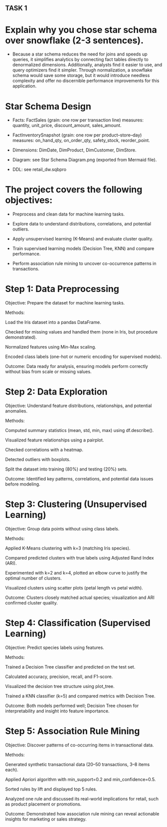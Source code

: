## TASK 1
# Explain why you chose star schema over snowflake (2-3 sentences). 
- Because a star schema reduces the need for joins and speeds up queries, it simplifies analytics by connecting fact tables directly to denormalized dimensions.  Additionally, analysts find it easier to use, and query optimizers find it simpler.  Through normalization, a snowflake schema would save some storage, but it would introduce needless complexity and offer no discernible performance improvements for this application.

# Star Schema Design 

- Facts: FactSales (grain: one row per transaction line) measures: quantity, unit_price, discount_amount, sales_amount.

- FactInventorySnapshot (grain: one row per product–store–day) measures: on_hand_qty, on_order_qty, safety_stock, reorder_point.

- Dimensions: DimDate, DimProduct, DimCustomer, DimStore.

- Diagram: see Star Schema Diagram.png (exported from Mermaid file).

- DDL: see retail_dw.sqbpro 

# The project covers the following objectives:

- Preprocess and clean data for machine learning tasks.

- Explore data to understand distributions, correlations, and potential outliers.

- Apply unsupervised learning (K-Means) and evaluate cluster quality.

- Train supervised learning models (Decision Tree, KNN) and compare performance.

- Perform association rule mining to uncover co-occurrence patterns in transactions.



# Step 1: Data Preprocessing
Objective: Prepare the dataset for machine learning tasks.

Methods:

Load the Iris dataset into a pandas DataFrame.

Checked for missing values and handled them (none in Iris, but procedure demonstrated).

Normalized features using Min-Max scaling.

Encoded class labels (one-hot or numeric encoding for supervised models).

Outcome: Data ready for analysis, ensuring models perform correctly without bias from scale or missing values.

# Step 2: Data Exploration
Objective: Understand feature distributions, relationships, and potential anomalies.

Methods:

Computed summary statistics (mean, std, min, max) using df.describe().

Visualized feature relationships using a pairplot.

Checked correlations with a heatmap.

Detected outliers with boxplots.

Split the dataset into training (80%) and testing (20%) sets.

Outcome: Identified key patterns, correlations, and potential data issues before modeling.

# Step 3: Clustering (Unsupervised Learning)
Objective: Group data points without using class labels.

Methods:

Applied K-Means clustering with k=3 (matching Iris species).

Compared predicted clusters with true labels using Adjusted Rand Index (ARI).

Experimented with k=2 and k=4, plotted an elbow curve to justify the optimal number of clusters.

Visualized clusters using scatter plots (petal length vs petal width).

Outcome: Clusters closely matched actual species; visualization and ARI confirmed cluster quality.

# Step 4: Classification (Supervised Learning)
Objective: Predict species labels using features.

Methods:

Trained a Decision Tree classifier and predicted on the test set.

Calculated accuracy, precision, recall, and F1-score.

Visualized the decision tree structure using plot_tree.

Trained a KNN classifier (k=5) and compared metrics with Decision Tree.

Outcome: Both models performed well; Decision Tree chosen for interpretability and insight into feature importance.

# Step 5: Association Rule Mining
Objective: Discover patterns of co-occurring items in transactional data.

Methods:

Generated synthetic transactional data (20–50 transactions, 3–8 items each).

Applied Apriori algorithm with min_support=0.2 and min_confidence=0.5.

Sorted rules by lift and displayed top 5 rules.

Analyzed one rule and discussed its real-world implications for retail, such as product placement or promotions.

Outcome: Demonstrated how association rule mining can reveal actionable insights for marketing or sales strategy.

